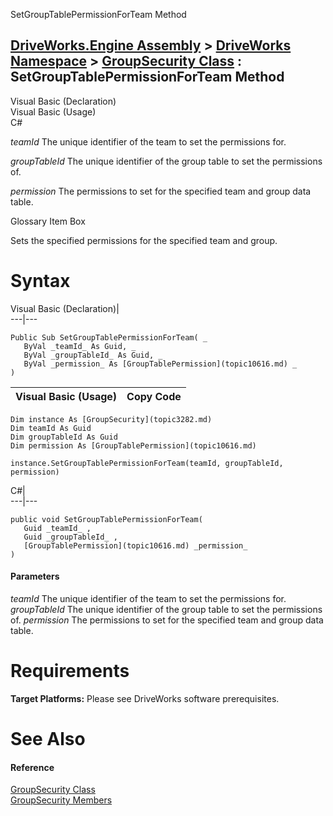 SetGroupTablePermissionForTeam Method   
  
[DriveWorks.Engine Assembly](topic2156.md) > [DriveWorks Namespace](topic2159.md) > [GroupSecurity Class](topic3282.md) : SetGroupTablePermissionForTeam Method  
---  
  
Visual Basic (Declaration)    
Visual Basic (Usage)    
C# 

_teamId_
    The unique identifier of the team to set the permissions for.

_groupTableId_
    The unique identifier of the group table to set the permissions of.

_permission_
    The permissions to set for the specified team and group data table.

Glossary Item Box

Sets the specified permissions for the specified team and group. 

# Syntax

Visual Basic (Declaration)|   
---|---  
      
    
    Public Sub SetGroupTablePermissionForTeam( _
       ByVal _teamId_ As Guid, _
       ByVal _groupTableId_ As Guid, _
       ByVal _permission_ As [GroupTablePermission](topic10616.md) _
    )   
  
Visual Basic (Usage)| Copy Code  
---|---  
      
    
    Dim instance As [GroupSecurity](topic3282.md)
    Dim teamId As Guid
    Dim groupTableId As Guid
    Dim permission As [GroupTablePermission](topic10616.md)
     
    instance.SetGroupTablePermissionForTeam(teamId, groupTableId, permission)  
  
C#|   
---|---  
      
    
    public void SetGroupTablePermissionForTeam( 
       Guid _teamId_ ,
       Guid _groupTableId_ ,
       [GroupTablePermission](topic10616.md) _permission_
    )  
  
#### Parameters

 _teamId_
    The unique identifier of the team to set the permissions for.
_groupTableId_
    The unique identifier of the group table to set the permissions of.
_permission_
    The permissions to set for the specified team and group data table.

# Requirements

**Target Platforms:** Please see DriveWorks software prerequisites.

# See Also

#### Reference

[GroupSecurity Class](topic3282.md)   
[GroupSecurity Members](topic3283.md)


